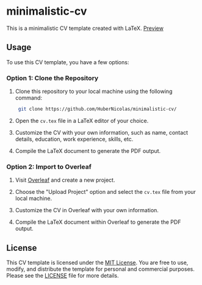 # minimalistic-cv

This is a minimalistic CV template created with LaTeX. [Preview](minimalistic_cv_template.pdf)

## Usage

To use this CV template, you have a few options:

### Option 1: Clone the Repository

1. Clone this repository to your local machine using the following command:

   ```bash
    git clone https://github.com/HuberNicolas/minimalistic-cv/
    ```

2. Open the `cv.tex` file in a LaTeX editor of your choice.

3. Customize the CV with your own information, such as name, contact details, education, work experience, skills, etc.

4. Compile the LaTeX document to generate the PDF output.

### Option 2: Import to Overleaf

1. Visit [Overleaf](https://www.overleaf.com/) and create a new project.

2. Choose the "Upload Project" option and select the `cv.tex` file from your local machine.

3. Customize the CV in Overleaf with your own information.

4. Compile the LaTeX document within Overleaf to generate the PDF output.

## License

This CV template is licensed under the [MIT License](https://opensource.org/licenses/MIT). You are free to use, modify, and distribute the template for personal and commercial purposes. Please see the [LICENSE](LICENSE) file for more details.
